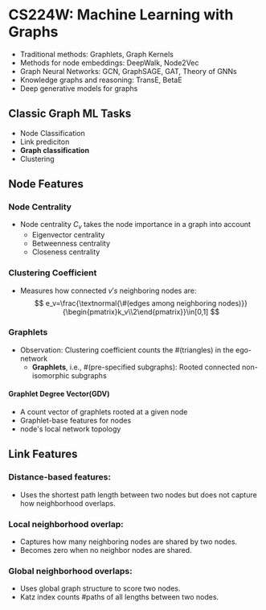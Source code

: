 # CS224W: Machine Learning with Graphs

- Traditional methods: Graphlets, Graph Kernels
- Methods for node embeddings: DeepWalk, Node2Vec
- Graph Neural Networks: GCN, GraphSAGE, GAT, Theory of GNNs
- Knowledge graphs and reasoning: TransE, BetaE
- Deep generative models for graphs

## Classic Graph ML Tasks

- Node Classification
- Link prediciton
- **Graph classification**
- Clustering

## Node Features

### Node Centrality

- Node centrality $C_v$ takes the node importance in a graph into account
  - Eigenvector centrality
  - Betweenness centrality
  - Closeness centrality

### Clustering Coefficient

- Measures how connected $v's$ neighboring nodes are:
  $$
  e_v=\frac{\textnormal{\#(edges among neighboring nodes)}}{\begin{pmatrix}k_v\\2\end{pmatrix}}\in[0,1]
  $$

### Graphlets

- Observation: Clustering coefficient counts the #(triangles) in the ego-network
  - **Graphlets**, i.e., #(pre-specified subgraphs): Rooted connected non-isomorphic subgraphs

#### Graphlet Degree Vector(GDV)

- A count vector of graphlets rooted at a given node
- Graphlet-base features for nodes
- node's local network topology

## Link Features

### Distance-based features:

- Uses the shortest path length between two nodes but does not capture how neighborhood overlaps.

### Local neighborhood overlap:

- Captures how many neighboring nodes are shared by two nodes.
- Becomes zero when no neighbor nodes are shared.

### Global neighborhood overlaps:

- Uses global graph structure to score two nodes.
- Katz index counts #paths of all lengths between two nodes.

##